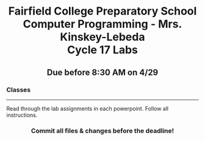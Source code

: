<h1 align="center">
    Fairfield College Preparatory School<br>
    Computer Programming - Mrs. Kinskey-Lebeda<br>
    Cycle 17 Labs
</h1>

<h2 align="center">Due before 8:30 AM on 4/29</h2>

### Classes
---
Read through the lab assignments in each powerpoint. Follow all instructions.

<h3 align="center">Commit all files & changes before the deadline!</h3>
